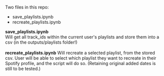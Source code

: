 Two files in this repo:

- save_playlists.ipynb
- recreate_playlists.ipynb


**save_playlists.ipynb**
<br>
Will get all track_ids within the current user's playlists and store them into a csv (in the outputs/playlists folder!)
<br>
<br>
**recreate_playlists.ipynb**
Will recreate a selected playlist, from the stored csv. User will be able to select which playlist they want to recreate in their Spotify profile, and the script will do so. (Retaining original added dates is still to be tested.)



